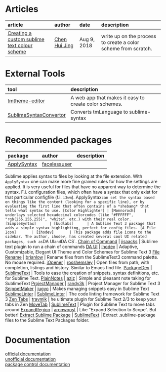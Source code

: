 # Articles
article | author | date | description
:-------|:-------|:-----|:-----------
[Creating a custom sublime text colour scheme](https://www.chenhuijing.com/blog/creating-a-custom-sublime-text-colour-scheme/) | [Chen Hui Jing](https://www.chenhuijing.com) | Aug 9, 2018 | write up on the process to create a color scheme from scratch.

# External Tools
tool | description
:--- |:-----------
[tmtheme-editor](https://tmtheme-editor.herokuapp.com/#!/editor/theme/Monokai) | A web app that makes it easy to create color schemes.  
[SublimeSyntaxConvertor](https://github.com/aziz/SublimeSyntaxConvertor) | Converts tmLanguage to sublime-syntax
   

# Recommended packages

package             | author         | description
:------------------ |:-------------- |:-----------
[ApplySyntax]       | [facelessuser] |
Sublime applies syntax to files by looking at the file extension. With `ApplySyntax` one can make more fine grained rules for how the settings are applied. It is very useful for files that have no apparent way to determine the syntax. F.i. configuration files, which often have a syntax that only exist for that particular configfile (f.i. `i3wm`). ApplySyntax` can set the syntax based on things like the content (looking for a specific line), or by evaluating the first line that often contains of a *shebang* that tells what syntax to use.
[Color Highlighter] | [Monnoroch]    |
underlays selected hexadecimal colorcodes (like "#FFFFFF", "rgb(255,255,255)", "white", etc.) with their real color.
[SimpleSyntax]      | [budlabs]      |
A Sublime Text 3 package that adds a simple syntax highlighting, perfect for config files.
[A File Icon]       | [ihodev]       |
This package adds file icons to the sidebar. The author, ihodev, has created several cool UI related packages, such as `DA UI` and `DA CS`.
[Chain of Command]  | [jisaacks]     |
Sublime text plugin to run a chain of commands
[DA UI]             | [ihodev]       |
Adaptive, Customizable, Elegant UI Theme and Color Schemes for Sublime Text 3
[File Rename]       | [brianlow]     |
Rename files from the SublimeText3 command palette. No mouse required.
[iOpener]           | [rosshemsley]  |
Open files from path, with completion, listings and history. Similar to Emacs find file.
[PackageDev]        | [SublimeText]  |
Tools to ease the creation of snippets, syntax definitions, etc. for Sublime Text.
[PlainNotes]        | [aziz]         |
Simple and pleasant note taking for SublimeText
[ProjectManager]    | [randy3k]      |
Project Manager for Sublime Text 3
[SnippetMaker]      | [jugyo]        |
Makes managing snippets easy in Sublime Text
[SublimeLinter]     | [SublimeLinter] |
The code linting framework for Sublime Text 3
[Zen Tabs]          | [travmik]      |
he ultimate plugin for Sublime Text 2/3 to keep your tabs in Zen
[MoveTab]           | [SublimeText]  |
Plugin for Sublime Text to move tabs around
[ExpandRegion]      | [aronwoost]    |
Like “Expand Selection to Scope”. But better!
[Extract Sublime Package] | [SublimeText] |
Extract .sublime-package files to the Sublime Text Packages folder.

# Documentation
[official documentation](https://www.sublimetext.com/docs/3/)  
[unofficial documentation](http://docs.sublimetext.info/en/latest/)  
[package control documentation](https://packagecontrol.io/docs)  

[SimpleSyntax]: https://github.com/budlabs/SimpleSyntax
[budlabs]: https://github.com/budlabs
[A File Icon]: https://github.com/ihodev/a-file-icon
[ihodev]: https://github.com/ihodev
[ApplySyntax]: https://github.com/facelessuser/ApplySyntax
[facelessuser]: https://github.com/facelessuser
[Chain of Command]: https://github.com/jisaacks/ChainOfCommand
[jisaacks]: https://github.com/jisaacks
[Color Highlighter]: https://github.com/Monnoroch/ColorHighlighter
[Monnoroch]: https://github.com/Monnoroch/ColorHighlighter
[DA UI]: https://github.com/ihodev/sublime-da-ui
[Extract Sublime Package]: https://github.com/SublimeText/ExtractSublimePackage
[SublimeText]: https://github.com/SublimeText
[File Rename]: https://github.com/brianlow/FileRename
[brianlow]: https://github.com/brianlow
[iOpener]: https://github.com/rosshemsley/iOpener
[rosshemsley]: https://github.com/rosshemsley
[PackageDev]: https://github.com/SublimeText/PackageDev
[PlainNotes]: https://github.com/aziz/PlainNotes
[aziz]: https://github.com/aziz
[ProjectManager]: https://github.com/randy3k/ProjectManager
[randy3k]: https://github.com/randy3k
[SnippetMaker]: https://github.com/jugyo/SublimeSnippetMaker
[jugyo]: https://github.com/jugyo 
[SublimeLinter]: http://www.sublimelinter.com/en/stable/
[Zen Tabs]: https://github.com/travmik/ZenTabs
[travmik]: https://github.com/travmik 
[MoveTab]: https://github.com/SublimeText/MoveTab
[ExpandRegion]: https://github.com/aronwoost/sublime-expand-region
[aronwoost]: https://github.com/aronwoost


